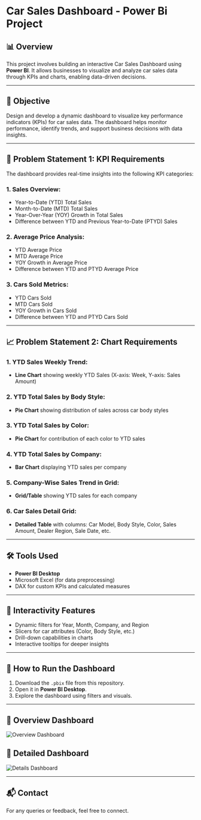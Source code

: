 # Car Sales Dashboard - Power Bi Project 

## 📊 Overview

This project involves building an interactive Car Sales Dashboard using **Power BI**. It allows businesses to visualize and analyze car sales data through KPIs and charts, enabling data-driven decisions.

---

## 🎯 Objective

Design and develop a dynamic dashboard to visualize key performance indicators (KPIs) for car sales data. The dashboard helps monitor performance, identify trends, and support business decisions with data insights.

---

## 🧩 Problem Statement 1: KPI Requirements

The dashboard provides real-time insights into the following KPI categories:

### 1. Sales Overview:
- Year-to-Date (YTD) Total Sales
- Month-to-Date (MTD) Total Sales
- Year-Over-Year (YOY) Growth in Total Sales
- Difference between YTD and Previous Year-to-Date (PTYD) Sales

### 2. Average Price Analysis:
- YTD Average Price
- MTD Average Price
- YOY Growth in Average Price
- Difference between YTD and PTYD Average Price

### 3. Cars Sold Metrics:
- YTD Cars Sold
- MTD Cars Sold
- YOY Growth in Cars Sold
- Difference between YTD and PTYD Cars Sold

---

## 📈 Problem Statement 2: Chart Requirements

### 1. YTD Sales Weekly Trend:
- **Line Chart** showing weekly YTD Sales (X-axis: Week, Y-axis: Sales Amount)

### 2. YTD Total Sales by Body Style:
- **Pie Chart** showing distribution of sales across car body styles

### 3. YTD Total Sales by Color:
- **Pie Chart** for contribution of each color to YTD sales

### 4. YTD Total Sales by Company:
- **Bar Chart** displaying YTD sales per company

### 5. Company-Wise Sales Trend in Grid:
- **Grid/Table** showing YTD sales for each company

### 6. Car Sales Detail Grid:
- **Detailed Table** with columns: Car Model, Body Style, Color, Sales Amount, Dealer Region, Sale Date, etc.

---

## 🛠️ Tools Used

- **Power BI Desktop**
- Microsoft Excel (for data preprocessing)
- DAX for custom KPIs and calculated measures

---

## 🔁 Interactivity Features

- Dynamic filters for Year, Month, Company, and Region
- Slicers for car attributes (Color, Body Style, etc.)
- Drill-down capabilities in charts
- Interactive tooltips for deeper insights

---

## 🚀 How to Run the Dashboard

1. Download the `.pbix` file from this repository.
2. Open it in **Power BI Desktop**.
3. Explore the dashboard using filters and visuals.

---

## 📌 Overview Dashboard 


![Overview Dashboard](https://github.com/user-attachments/assets/1ddc6009-73f0-480c-9f45-f7b3c19206ec)

## 📌 Detailed Dashboard

![Details Dashboard](https://github.com/user-attachments/assets/88616df4-cc79-4420-a50c-6eafea848f08)


---

## 📬 Contact

For any queries or feedback, feel free to connect.

